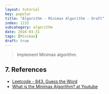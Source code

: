 ```yaml
---
layout: tutorial
key: popular
title: "Algorithm - Minimax Algorithm - Draft"
index: 1233
subcategory: algorithm
date: 2016-03-31
tags: [Minimax]
draft: true
---
```


> Implement Minimax algorithm.


## 7. References
* [Leetcode - 843. Guess the Word](https://leetcode.com/problems/guess-the-word/)
* [What is the Minimax Algorithm? at Youtube](https://www.youtube.com/watch?v=KU9Ch59-4vw)
